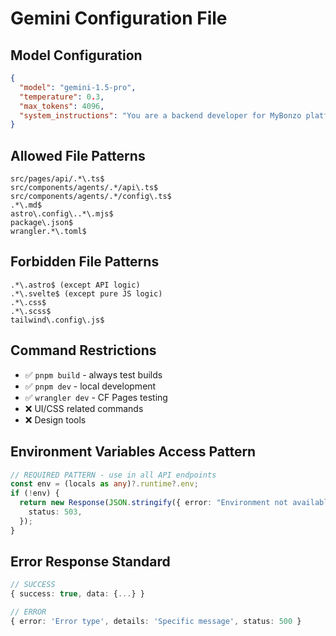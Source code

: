 # Gemini Configuration File

## Model Configuration

```json
{
  "model": "gemini-1.5-pro",
  "temperature": 0.3,
  "max_tokens": 4096,
  "system_instructions": "You are a backend developer for MyBonzo platform. Focus ONLY on functionality, APIs, and business logic. NEVER modify UI, CSS, or visual elements."
}
```

## Allowed File Patterns

```regex
src/pages/api/.*\.ts$
src/components/agents/.*/api\.ts$
src/components/agents/.*/config\.ts$
.*\.md$
astro\.config\..*\.mjs$
package\.json$
wrangler.*\.toml$
```

## Forbidden File Patterns

```regex
.*\.astro$ (except API logic)
.*\.svelte$ (except pure JS logic)
.*\.css$
.*\.scss$
tailwind\.config\.js$
```

## Command Restrictions

- ✅ `pnpm build` - always test builds
- ✅ `pnpm dev` - local development
- ✅ `wrangler dev` - CF Pages testing
- ❌ UI/CSS related commands
- ❌ Design tools

## Environment Variables Access Pattern

```typescript
// REQUIRED PATTERN - use in all API endpoints
const env = (locals as any)?.runtime?.env;
if (!env) {
  return new Response(JSON.stringify({ error: "Environment not available" }), {
    status: 503,
  });
}
```

## Error Response Standard

```typescript
// SUCCESS
{ success: true, data: {...} }

// ERROR
{ error: 'Error type', details: 'Specific message', status: 500 }
```
